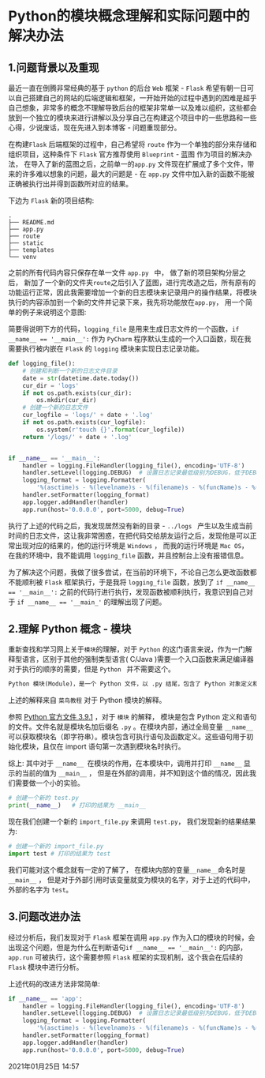

# Python的模块概念理解和实际问题中的解决办法



## 1.问题背景以及重现

最近一直在倒腾非常经典的基于 `python` 的后台 `Web` 框架 - `Flask` 希望有朝一日可以自己搭建自己的网站的后端逻辑和框架，一开始开始的过程中遇到的困难是超乎自己想象，非常多的概念不理解导致后台的框架非常单一以及难以组织，这些都会放到一个独立的模块来进行讲解以及分享自己在构建这个项目中的一些思路和一些心得，少说废话，现在先进入到本博客 - 问题重现部分。

在构建`Flask` 后端框架的过程中，自己希望将 `route` 作为一个单独的部分来存储和组织项目，这种条件下 `Flask` 官方推荐使用 `Blueprint` -  蓝图 作为项目的解决办法， 在导入了新的蓝图之后，之前单一的`app.py` 文件现在扩展成了多个文件，带来的许多难以想象的问题，最大的问题是 -  在 `app.py` 文件中加入新的函数不能被正确被执行出并得到函数所对应的结果。

下边为 `Flask` 新的项目结构:

```shell
.
├── README.md
├── app.py
├── route
├── static
├── templates
└── venv
```

之前的所有代码内容只保存在单一文件 `app.py ` 中， 做了新的项目架构分层之后， 新加了一个新的文件夹`route`之后引入了蓝图，进行完改造之后，所有原有的功能运行正常，因此我需要增加一个新的日志模块来记录用户的操作结果，将模块执行的内容添加到一个新的文件并记录下来，我先将功能放在`app.py`， 用一个简单的例子来说明这个意图:

简要得说明下方的代码，`logging_file` 是用来生成日志文件的一个函数，`if __name__ == '__main__':` 作为 `PyCharm` 程序默认生成的一个入口函数，现在我需要执行被内嵌在 `Flask` 的 `logging` 模块来实现日志记录功能。

```python
def logging_file():
    # 创建和判断一个新的日志文件目录
    date = str(datetime.date.today())
    cur_dir = 'logs'
    if not os.path.exists(cur_dir):
        os.mkdir(cur_dir)
    # 创建一个新的日志文件
    cur_logfile = 'logs/' + date + '.log'
    if not os.path.exists(cur_logfile):
        os.system(r'touch {}'.format(cur_logfile))
    return '/logs/' + date + '.log'


if __name__ == '__main__':
    handler = logging.FileHandler(logging_file(), encoding='UTF-8')
    handler.setLevel(logging.DEBUG)  # 设置日志记录最低级别为DEBUG，低于DEBUG级别的日志记录会被忽略，不设置setLevel()则默认为NOTSET级别。
    logging_format = logging.Formatter(
        '%(asctime)s - %(levelname)s - %(filename)s - %(funcName)s - %(lineno)s - %(message)s')
    handler.setFormatter(logging_format)
    app.logger.addHandler(handler)
    app.run(host='0.0.0.0', port=5000, debug=True)
```

执行了上述的代码之后，我发现居然没有新的目录 - `../logs ` 产生以及生成当前时间的日志文件，这让我非常困惑，在把代码交给朋友运行之后，发现他是可以正常出现对应的结果的，他的运行环境是 `Windows` ， 而我的运行环境是 `Mac OS`， 在我的环境中，我不能调用 `logging_file` 函数，并且控制台上没有报错信息。

为了解决这个问题，我做了很多尝试，在当前的环境下，不论自己怎么更改函数都不能顺利被 `Flask` 框架执行，于是我将 `logging_file` 函数，放到了 `if __name__ == '__main__':` 之前的代码行进行执行，发现函数被顺利执行，我意识到自己对于 `if __name__ == '__main_'` 的理解出现了问题。



## 2.理解 Python 概念 - 模块

重新查找和学习网上关于`模块`的理解，对于 `Python` 的这门语言来说，作为一门解释型语言，区别于其他的强制类型语言( C/Java )需要一个入口函数来满足编译器对于执行的顺序的需要，但是 `Python ` 并不需要这个。

```markdown
Python 模块(Module)，是一个 Python 文件，以 .py 结尾，包含了 Python 对象定义和Python语句。模块让你能够有逻辑地组织你的 Python 代码段。把相关的代码分配到一个模块里能让你的代码更好用，更易懂。模块能定义函数，类和变量，模块里也能包含可执行的代码。
```

上述的解释来自 `菜鸟教程` 对于 Python 模块的解释。

参照 [Python 官方文件 3.9.1](https://docs.python.org/zh-cn/3/tutorial/modules.html) ，对于 `模块` 的解释， 模块是包含 Python 定义和语句的文件。文件名就是模块名加后缀名 `.py` 。在模块内部，通过全局变量 `__name__` 可以获取模块名（即字符串）。模块包含可执行语句及函数定义。这些语句用于初始化模块，且仅在 import 语句第一次遇到模块名时执行。

综上: 其中对于 `__name__ `在模块的作用，在本模块中，调用并打印 `__name__` 显示的当前的值为 `__main__` ， 但是在外部的调用，并不知到这个值的情况，因此我们需要做一个小的实验。

```python
# 创建一个新的 test.py
print(__name__)   # 打印的结果为 __main__
```

现在我们创建一个新的 `import_file.py` 来调用 `test.py`， 我们发现新的结果结果为:

```python
# 创建一个新的 import_file.py
import test # 打印的结果为 test
```

我们可能对这个概念就有一定的了解了， 在模块内部的变量`__name__`命名时是 `__main__` ， 但是对于外部引用时该变量就变为模块的名字，对于上述的代码中，外部的名字为 `test`。



## 3.问题改进办法

经过分析后，我们发现对于 `Flask` 框架在调用 `app.py` 作为入口的模块的时候，会出现这个问题，但是为什么在判断语句`if __name__ == '__main__':` 的内部，`app.run` 可被执行，这个需要参照 `Flask` 框架的实现机制，这个我会在后续的 `Flask` 模块中进行分析。

上述代码的改进方法非常简单:

```python
if __name__ == 'app':
    handler = logging.FileHandler(logging_file(), encoding='UTF-8')
    handler.setLevel(logging.DEBUG)  # 设置日志记录最低级别为DEBUG，低于DEBUG级别的日志记录会被忽略，不设置setLevel()则默认为NOTSET级别。
    logging_format = logging.Formatter(
        '%(asctime)s - %(levelname)s - %(filename)s - %(funcName)s - %(lineno)s - %(message)s')
    handler.setFormatter(logging_format)
    app.logger.addHandler(handler)
    app.run(host='0.0.0.0', port=5000, debug=True)
```

2021年01月25日 14:57










